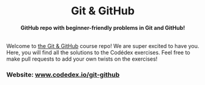 <div align="center">
  <br>
  <h1>Git & GitHub</h1>
  <strong>GitHub repo with beginner-friendly problems in Git and GitHub!</strong>
</div>
<br>

Welcome to [the Git & GitHub](https://www.codedex.io/command-line) course repo! We are super excited to have you. Here, you will find all the solutions to the Codédex exercises. Feel free to make pull requests to add your own twists on the exercises!

### Website: www.codedex.io/git-github
